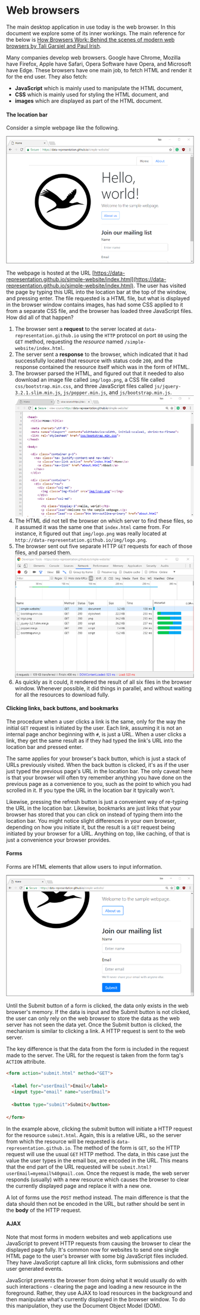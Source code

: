 # Web browsers
The main desktop application in use today is the web browser.
In this document we explore some of its inner workings.
The main reference for the below is [How Browsers Work: Behind the scenes of modern web browsers by Tali Garsiel and Paul Irish](https://www.html5rocks.com/en/tutorials/internals/howbrowserswork/).

Many companies develop web browsers.
Google have Chrome, Mozilla have Firefox, Apple have Safari, Opera Software have Opera, and Microsoft have Edge.
These browsers have one main job, to fetch HTML and render it for the end user.
They also fetch:

- **JavaScript** which is mainly used to manipulate the HTML document,
- **CSS** which is mainly used for styling the HTML document, and
- **images** which are displayed as part of the HTML document.

#### The location bar

Consider a simple webpage like the following.

![A simple webpage](../images/simple-webpage.png)

The webpage is hosted at the URL [https://data-representation.github.io/simple-website/index.html](https://data-representation.github.io/simple-website/index.html).
The user has visited the page by typing this URL into the location bar at the top of the window, and pressing enter.
The file requested is a HTML file, but what is displayed in the browser window contains images, has had some CSS applied to it from a separate CSS file, and the browser has loaded three JavaScript files.
How did all of that happen?

1. The browser sent a **request** to the server located at `data-representation.github.io` using the `HTTP` protocol on port `80` using the `GET` method, requesting the *resource* named `/simple-website/index.html`.
2. The server sent a **response** to the browser, which indicated that it had successfully located that resource with status code `200`, and the response contained the resource itself which was in the form of HTML.
3. The browser parsed the HTML, and figured out that it needed to also download an image file called `img/logo.png`, a CSS file called `css/bootstrap.min.css`, and three JavaScript files called `js/jquery-3.2.1.slim.min.js`, `js/popper.min.js`, and `js/bootstrap.min.js`.
  ![Simple webpage source](../images/simple-webpage-source.png)
4. The HTML did not tell the browser on which server to find these files, so it assumed it was the same one that `index.html` came from. For instance, it figured out that `img/logo.png` was really located at `http://data-representation.github.io/img/logo.png`.
5. The browser sent out five separate HTTP `GET` requests for each of those files, and parsed them.
  ![Chrome loading page](../images/simple-webpage-network-chrome.png)
6. As quickly as it could, it rendered the result of all six files in the browser window. Whenever possible, it did things in parallel, and without waiting for all the resources to download fully.

#### Clicking links, back buttons, and bookmarks
The procedure when a user clicks a link is the same, only for the way the initial `GET` request is initiated by the user.
Each link, assuming it is not an internal page anchor beginning with `#`, is just a URL.
When a user clicks a link, they get the same result as if they had typed the link's URL into the location bar and pressed enter.

The same applies for your browser's back button, which is just a stack of URLs previously visited.
When the back button is clicked, it's as if the user just typed the previous page's URL in the location bar.
The only caveat here is that your browser will often try remember anything you have done on the previous page as a convenience to you, such as the point to which you had scrolled in it.
If you type the URL in the location bar it tpyically won't.

Likewise, pressing the refresh button is just a convenient way of re-typing the URL in the location bar. 
Likewise, bookmarks are just links that your browser has stored that you can click on instead of typing them into the location bar.
You might notice slight differences in your own browser, depending on how you initiate it, but the result is a `GET` request being initiated by your browser for a URL.
Anything on top, like caching, of that is just a convenience your browser provides.

#### Forms
Forms are HTML elements that allow users to input information.

![A simple form](../images/simple-webpage-form.png)

Until the Submit button of a form is clicked, the data only exists in the web browser's memory.
If the data is input and the Submit button is not clicked, the user can only rely on the web browser to store the data as the web server has not seen the data yet.
Once the Submit button is clicked, the mechanism is similar to clicking a link.
A HTTP request is sent to the web server.

The key difference is that the data from the form is included in the request made to the server.
The URL for the request is taken from the form tag's `ACTION` attribute.


```html
<form action="submit.html" method="GET">
  
  <label for="userEmail">Email</label>
  <input type="email" name="userEmail">
 
  <button type="submit">Submit</button>

</form>
```

In the example above, clicking the submit button will initiate a HTTP request for the resource `submit.html`.
Again, this is a relative URL, so the server from which the resource will be requested is `data-representation.github.io`.
The method of the form is `GET`, so the HTTP request will use the usual `GET` HTTP method.
The data, in this case just the value the user types in the email box, are encoded in the URL.
This means that the end part of the URL requested will be `submit.html?userEmail=myemail%40gmail.com`.
Once the request is made, the web server responds (usually) with a new resource which causes the browser to clear the currently displayed page and replace it with a new one.


A lot of forms use the `POST` method instead.
The main difference is that the data should then not be encoded in the URL, but rather should be sent in the **body** of the HTTP request.


#### AJAX

Note that most forms in modern websites and web applications use JavaScript to prevent HTTP requests from causing the browser to clear the displayed page fully.
It's common now for websites to send one single HTML page to the user's browser with some big JavaScript files included.
They have JavaScript capture all link clicks, form submissions and other user generated events.

JavaScript prevents the browser from doing what it would usually do with such interactions - clearing the page and loading a new resource in the foreground.
Rather, they use AJAX to load resources in the background and then manipulate what's currently displayed in the browser window.
To do this manipulation, they use the Document Object Model (DOM).